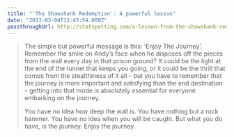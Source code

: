 ```yaml
---
title: "'The Shawshank Redemption': A powerful lesson"
date: "2013-03-04T13:45:54.000Z"
passthroughUrl: http://statspotting.com/a-lesson-from-the-shawshank-redemption/
---
```


> The simple but powerful message is this: ‘Enjoy The Journey’. Remember the smile on Andy’s face when he disposes off the pieces from the wall every day in that prison ground? It could be the light at the end of the tunnel that keeps you going, or it could be the thrill that comes from the stealthiness of it all – but you have to remember that the journey is more important and satisfying than the end destination – getting into that mode is absolutely essential for everyone embarking on the journey.
> 
> You have no idea how deep the wall is. You have nothing but a rock hammer. You have no idea when you will be caught. But what you do have, is the journey. Enjoy the journey.